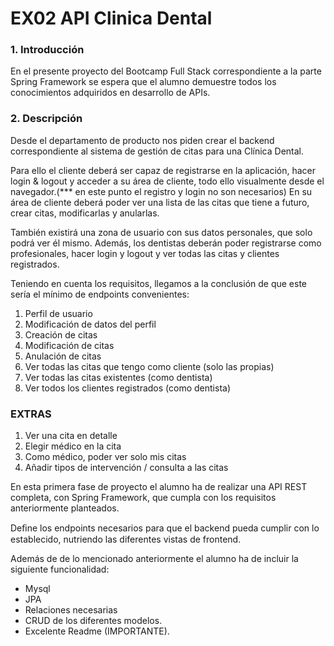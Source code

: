 # <h1>EX02 API Clinica Dental</h1>

<h3>1. Introducción</h3>
<p>En el presente proyecto del Bootcamp Full Stack correspondiente a la parte Spring Framework se espera que el alumno demuestre todos los conocimientos adquiridos en desarrollo de APIs. </p>


<h3>2. Descripción </h3>
<p>Desde el departamento de producto nos piden crear el backend correspondiente al sistema de gestión de citas para una Clínica Dental.</p>
<p>Para ello el cliente deberá ser capaz de registrarse en la aplicación, hacer login & logout y acceder a su área de cliente, todo ello visualmente desde el navegador.(*** en este punto el registro y login no son necesarios) En su área de cliente deberá poder ver una lista de las citas que tiene a futuro, crear citas, modificarlas y anularlas.<br>

También existirá una zona de usuario con sus datos personales, que solo podrá ver él mismo. Además, los dentistas deberán poder registrarse como profesionales, hacer login y logout y ver todas las citas y clientes registrados.<br>

Teniendo en cuenta los requisitos, llegamos a la conclusión de que este sería el mínimo de endpoints convenientes:</p>
<ol>
<li>Perfil de usuario</li>
<li>Modificación de datos del perfil</li>
<li>Creación de citas</li>
<li>Modificación de citas</li>
<li>Anulación de citas</li>
<li>Ver todas las citas que tengo como cliente (solo las propias)</li>
<li>Ver todas las citas existentes (como dentista)</li>
<li>Ver todos los clientes registrados (como dentista)</li>
</ol>

<h3>EXTRAS</h3>
<ol>
<li>Ver una cita en detalle</li>
<li>Elegir médico en la cita</li>
<li>Como médico, poder ver solo mis citas</li>
<li>Añadir tipos de intervención / consulta a las citas</li>
</ol>

<p>En esta primera fase de proyecto el alumno ha de realizar una  API REST completa,   con   Spring Framework,   que   cumpla   con   los   requisitos   anteriormente planteados. <br>

Deﬁne los endpoints necesarios para que el backend pueda cumplir con lo establecido, nutriendo las diferentes vistas de frontend. <br>

 Además de de lo mencionado anteriormente el alumno ha de incluir la siguiente funcionalidad: </p>
 
 <ul>
 <li>Mysql</li>
 <li>JPA</li>
 <li>Relaciones necesarias</li>
 <li>CRUD de los diferentes modelos.</li>
 <li>Excelente Readme (IMPORTANTE). </li>
 </ul>
